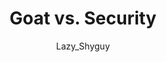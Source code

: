 ---
media: "images/rounds/round_1/goat_vs_security.png"
media_type: image
type: art
title: Goat vs. Security
author: [Lazy_Shyguy]
desc: A crater goat picks a fight with a Security Officer.
---